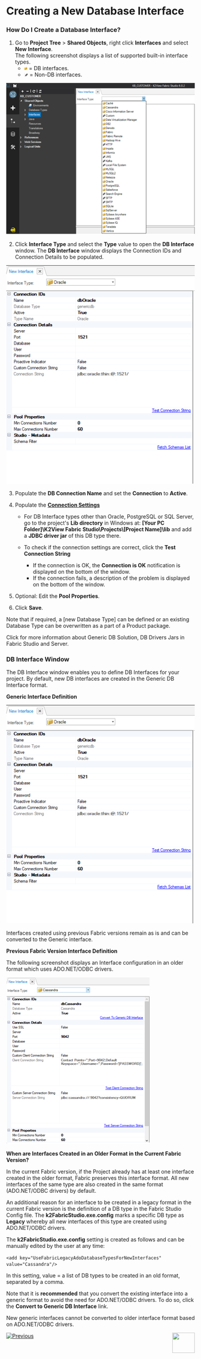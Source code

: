 # Creating a New Database Interface

### How Do I Create a Database Interface?

1. Go to **Project Tree** > **Shared Objects**, right click **Interfaces** and select **New Interface**.\
The following screenshot displays a list of supported built-in interface types.
     * ![image](/articles/05_DB_interfaces/images/05_04_icon1.png) = DB interfaces.
     * ![image](/articles/05_DB_interfaces/images/05_04_icon2.png) = Non-DB interfaces.

![image](/articles/05_DB_interfaces/images/05_04_01%20interface%20types.png)

2. Click **Interface Type** and select the **Type** value to open the **DB Interface** window. The **DB Interface** window displays the Connection IDs and Connection Details to be populated. 

![image](/articles/05_DB_interfaces/images/05_04_02%20DB%20Interface.png)

3. Populate the **DB Connection Name** and set the **Connection** to **Active**.

4. Populate the [**Connection Settings**](/articles/05_DB_interfaces/03_DB_interfaces_overview.md#database-connection-settings)

    * For DB Interface types other than Oracle, PostgreSQL or SQL Server, go to the project's **Lib directory** in Windows at:
    **[Your PC Folder]\K2View Fabric Studio\Projects\\[Project Name]\lib** and add a **JDBC driver jar** of this DB type there.   
   
    * To check if the connection settings are correct, click the **Test Connection String**
       * If the connection is OK, the **Connection is OK** notification is displayed on the bottom of the window.
       * If the connection fails, a description of the problem is displayed on the bottom of the window. 
       
5. Optional: Edit the **Pool Properties**.

6. Click **Save**.

    
Note that if required, a [new Database Type] can be defined or an existing Database Type can be overwritten as a part of a Product package.

Click for more information about Generic DB Solution, DB Drivers Jars in Fabric Studio and Server.

### DB Interface Window

The DB Interface window enables you to define DB Interfaces for your project. By default, new DB interfaces are created in the Generic DB Interface format. 


**Generic Interface Definition**

![image](/articles/05_DB_interfaces/images/05_04_03%20Generic%20Interface%20Definition.png)

Interfaces created using previous Fabric versions remain as is and can be converted to the Generic interface.
 

**Previous Fabric Version Interface Definition**

The following screenshot displays an Interface configuration in an older format which uses ADO.NET/ODBC drivers.

![image](/articles/05_DB_interfaces/images/05_04_04%20Previous%20Fabric%20Version%20Interface%20Definition.png)


**When are Interfaces Created in an Older Format in the Current Fabric Version?**

In the current Fabric version, if the Project already has at least one interface created in the older format, Fabric preserves this interface format. All new interfaces of the same type are also created in the same format (ADO.NET/ODBC drivers) by default.

An additional reason for an interface to be created in a legacy format in the current Fabric version is the definition of a DB type in the Fabric Studio Config file. The **k2FabricStudio.exe.config** marks a specific DB type as **Legacy** whereby all new interfaces of this type are created using ADO.NET/ODBC drivers.  

The **k2FabricStudio.exe.config** setting is created as follows and can be manually edited by the user at any time:

 ```<add key="UseFabricLegacyAdoDatabaseTypesForNewInterfaces" value="Cassandra"/>``` 


In this setting, value = a list of DB types to be created in an old format, separated by a comma.

Note that it is **recommended** that you convert the existing interface into a generic format to avoid the need for ADO.NET/ODBC drivers. To do so, click the **Convert to Generic DB Interface** link.

New generic interfaces cannot be converted to older interface format based on ADO.NET/ODBC drivers. 

[![Previous](/articles/images/Previous.png)](/articles/05_DB_interfaces/03_DB_interfaces_overview.md)[<img align="right" width="60" height="54" src="/articles/images/Next.png">](/articles/05_DB_interfaces/05_adding_a_fabric_and_remote_fabric_interface_type.md)
